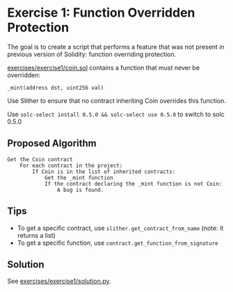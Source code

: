 # Exercise 1: Function Overridden Protection

The goal is to create a script that performs a feature that was not present in previous version of Solidity: function overriding protection.

[exercises/exercise1/coin.sol](https://github.com/crytic/building-secure-contracts/tree/master/program-analysis/slither/exercises/exercise1/coin.sol) contains a function that must never be overridden:

```solidity
_mint(address dst, uint256 val)
```

Use Slither to ensure that no contract inheriting Coin overrides this function.

Use `solc-select install 0.5.0 && solc-select use 0.5.0` to switch to solc 0.5.0

## Proposed Algorithm

```
Get the Coin contract
    For each contract in the project:
        If Coin is in the list of inherited contracts:
            Get the _mint function
            If the contract declaring the _mint function is not Coin:
                A bug is found.
```

## Tips

- To get a specific contract, use `slither.get_contract_from_name` (note: it returns a list)
- To get a specific function, use `contract.get_function_from_signature`

## Solution

See [exercises/exercise1/solution.py](https://github.com/crytic/building-secure-contracts/tree/master/program-analysis/slither/exercises/exercise1/solution.py).
